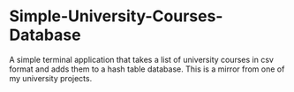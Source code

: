 # Simple-University-Courses-Database 

A simple terminal application that takes a list of university courses in csv format and adds them to a hash table database. This is a mirror from one of my university projects. 
